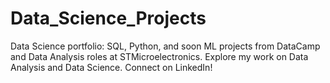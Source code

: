 # Data_Science_Projects
Data Science portfolio: SQL, Python, and soon ML projects from DataCamp and Data Analysis roles at STMicroelectronics. Explore my work on Data Analysis and Data Science. Connect on LinkedIn!
